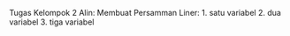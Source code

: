 Tugas Kelompok 2 Alin:
Membuat Persamman Liner:
    1. satu variabel
    2. dua variabel
    3. tiga variabel
